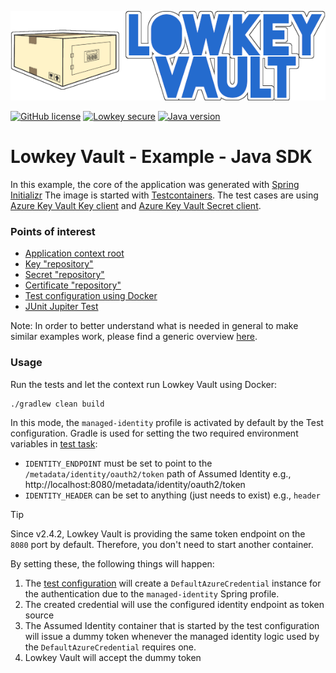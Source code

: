 ![LowkeyVault](https://raw.githubusercontent.com/nagyesta/lowkey-vault/main/.github/assets/LowkeyVault-logo-full.png)

[![GitHub license](https://img.shields.io/github/license/nagyesta/lowkey-vault-example?color=informational)](https://raw.githubusercontent.com/nagyesta/lowkey-vault-example/main/LICENSE)
[![Lowkey secure](https://img.shields.io/badge/lowkey-secure-0066CC)](https://github.com/nagyesta/lowkey-vault)
[![Java version](https://img.shields.io/badge/Java%20version-17-yellow?logo=java)](https://img.shields.io/badge/Java%20version-17-yellow?logo=java)

# Lowkey Vault - Example - Java SDK

In this example, the core of the application was generated with [Spring Initializr](https://start.spring.io)
The image is started with [Testcontainers](https://testcontainers.org/). The test cases are using
[Azure Key Vault Key client](https://docs.microsoft.com/en-us/azure/key-vault/keys/quick-create-java)
and [Azure Key Vault Secret client](https://docs.microsoft.com/en-us/azure/key-vault/secrets/quick-create-java).

### Points of interest

* [Application context root](./src/main/java/com/github/nagyesta/lowkeyvault/example/LowkeyVaultExampleApplication.java)
* [Key "repository"](./src/main/java/com/github/nagyesta/lowkeyvault/example/impl/AzureKeyRepositoryImpl.java)
* [Secret "repository"](./src/main/java/com/github/nagyesta/lowkeyvault/example/impl/AzureSecretRepositoryImpl.java)
* [Certificate "repository"](./src/main/java/com/github/nagyesta/lowkeyvault/example/impl/AzureCertificateRepositoryImpl.java)
* [Test configuration using Docker](./src/test/java/com/github/nagyesta/lowkeyvault/example/AzureAccessTestDockerConfiguration.java)
* [JUnit Jupiter Test](./src/test/java/com/github/nagyesta/lowkeyvault/example/LowkeyVaultExampleApplicationTests.java)

Note: In order to better understand what is needed in general to make similar examples work, please find a generic overview [here](https://github.com/nagyesta/lowkey-vault/wiki/Example:-How-can-you-use-Lowkey-Vault-in-your-tests).

### Usage

Run the tests and let the context run Lowkey Vault using Docker:

```shell
./gradlew clean build
```

In this mode, the `managed-identity` profile is activated by default by the Test configuration. Gradle is used
for setting the two required environment variables in [test task](build.gradle.kts#L60):
* ```IDENTITY_ENDPOINT``` must be set to point to the `/metadata/identity/oauth2/token` path of Assumed Identity e.g., http://localhost:8080/metadata/identity/oauth2/token
* ```IDENTITY_HEADER``` can be set to anything (just needs to exist) e.g., `header`

> [!TIP]
> Since v2.4.2, Lowkey Vault is providing the same token endpoint on the `8080` port by default. Therefore, you don't need to start another container.

By setting these, the following things will happen:
1. The [test configuration](./src/test/java/com/github/nagyesta/lowkeyvault/example/AzureAccessTestDockerConfiguration.java)
   will create a `DefaultAzureCredential` instance for the authentication due to the `managed-identity` Spring profile.
2. The created credential will use the configured identity endpoint as token source
3. The Assumed Identity container that is started by the test configuration will issue a dummy token whenever the managed
   identity logic used by the `DefaultAzureCredential` requires one.
4. Lowkey Vault will accept the dummy token
